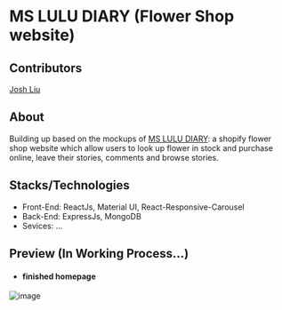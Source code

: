 # MS LULU DIARY (Flower Shop website)

## Contributors

[Josh Liu](https://github.com/bugatti12345)

## About

Building up based on the mockups of [MS LULU DIARY](https://msluludiary.com): a shopify flower shop website which allow users to look up flower in stock and purchase online, leave their stories, comments and browse stories.

## Stacks/Technologies
- Front-End: ReactJs, Material UI, React-Responsive-Carousel
- Back-End: ExpressJs, MongoDB
- Sevices: ...

## Preview (In Working Process...)
- #### finished homepage 
![image](source/demo/homepage.gif)
